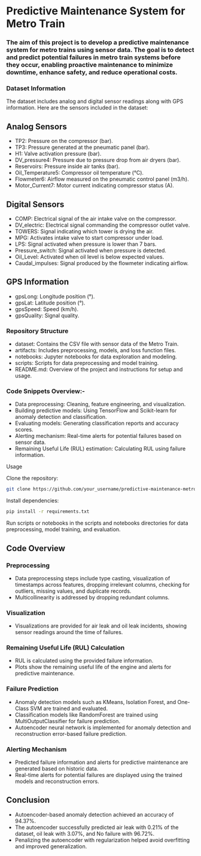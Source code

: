 # Predictive Maintenance System for Metro Train

### The aim of this project is to develop a predictive maintenance system for metro trains using sensor data. The goal is to detect and predict potential failures in metro train systems before they occur, enabling proactive maintenance to minimize downtime, enhance safety, and reduce operational costs.

### Dataset Information
The dataset includes analog and digital sensor readings along with GPS information. Here are the sensors included in the dataset:

## Analog Sensors
* TP2: Pressure on the compressor (bar).
* TP3: Pressure generated at the pneumatic panel (bar).
* H1: Valve activation pressure (bar).
* DV_pressure4: Pressure due to pressure drop from air dryers (bar).
* Reservoirs: Pressure inside air tanks (bar).
* Oil_Temperature5: Compressor oil temperature (°C).
* Flowmeter6: Airflow measured on the pneumatic control panel (m3/h).
* Motor_Current7: Motor current indicating compressor status (A).
## Digital Sensors
* COMP: Electrical signal of the air intake valve on the compressor.
* DV_electric: Electrical signal commanding the compressor outlet valve.
* TOWERS: Signal indicating which tower is drying the air.
* MPG: Activates intake valve to start compressor under load.
* LPS: Signal activated when pressure is lower than 7 bars.
* Pressure_switch: Signal activated when pressure is detected.
* Oil_Level: Activated when oil level is below expected values.
* Caudal_impulses: Signal produced by the flowmeter indicating airflow.
## GPS Information
* gpsLong: Longitude position (°).
* gpsLat: Latitude position (°).
* gpsSpeed: Speed (km/h).
* gpsQuality: Signal quality.

### Repository Structure
* dataset: Contains the CSV file with sensor data of the Metro Train.
* artifacts: Includes preprocessing, models, and loss function files.
* notebooks: Jupyter notebooks for data exploration and modeling.
* scripts: Scripts for data preprocessing and model training.
* README.md: Overview of the project and instructions for setup and usage.

### Code Snippets Overview:- 
- Data preprocessing: Cleaning, feature engineering, and visualization.
- Building predictive models: Using TensorFlow and Scikit-learn for anomaly detection and classification.
- Evaluating models: Generating classification reports and accuracy scores.
- Alerting mechanism: Real-time alerts for potential failures based on sensor data.
- Remaining Useful Life (RUL) estimation: Calculating RUL using failure information.

Usage

Clone the repository:
```bash
git clone https://github.com/your_username/predictive-maintenance-metro.git
```
Install dependencies:
```bash
pip install -r requirements.txt
```
Run scripts or notebooks in the scripts and notebooks directories for data preprocessing, model training, and evaluation.

## Code Overview

### Preprocessing
- Data preprocessing steps include type casting, visualization of timestamps across features, dropping irrelevant columns, checking for outliers, missing values, and duplicate records.
- Multicollinearity is addressed by dropping redundant columns.

### Visualization
- Visualizations are provided for air leak and oil leak incidents, showing sensor readings around the time of failures.

### Remaining Useful Life (RUL) Calculation
- RUL is calculated using the provided failure information.
- Plots show the remaining useful life of the engine and alerts for predictive maintenance.

### Failure Prediction
- Anomaly detection models such as KMeans, Isolation Forest, and One-Class SVM are trained and evaluated.
- Classification models like RandomForest are trained using MultiOutputClassifier for failure prediction.
- Autoencoder neural network is implemented for anomaly detection and reconstruction error-based failure prediction.

### Alerting Mechanism
- Predicted failure information and alerts for predictive maintenance are generated based on historic data.
- Real-time alerts for potential failures are displayed using the trained models and reconstruction errors.

## Conclusion
- Autoencoder-based anomaly detection achieved an accuracy of 94.37%.
- The autoencoder successfully predicted air leak with 0.21% of the dataset, oil leak with 3.07%, and No failure with 96.72%.
- Penalizing the autoencoder with regularization helped avoid overfitting and improved generalization.